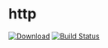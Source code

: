 # http

[![Download](https://api.bintray.com/packages/vpx/maven/http/images/download.svg)](https://bintray.com/vpx/maven/http/_latestVersion)
[![Build Status](https://travis-ci.org/Vulpine-IO/lib-http.svg?branch=master)](https://travis-ci.org/Vulpine-IO/lib-http)
